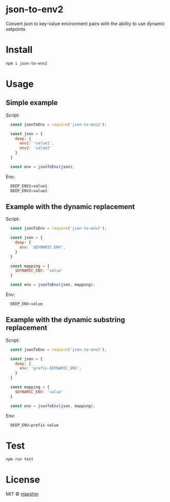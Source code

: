 # json-to-env2

Convert json to key-value environment pairs with the ability to use dynamic setpoints

# Install

```sh
npm i json-to-env2
```

# Usage

## Simple example

Script:
```js
  const jsonToEnv = require('json-to-env2');

  const json = {
    deep: {
      env1: 'value1',
      env2: 'value2'
    }
  }

  const env = jsonToEnv(json);
```

Env:
```js
  DEEP_ENV1=value1
  DEEP_ENV2=value2
```

## Example with the dynamic replacement

Script:
```js
  const jsonToEnv = require('json-to-env2');

  const json = {
    deep: {
      env: '$DYNAMIC_ENV',
    }
  }

  const mapping = {
    $DYNAMIC_ENV: 'value'
  }

  const env = jsonToEnv(json, mapping);
```

Env:
```js
  DEEP_ENV=value
```

## Example with the dynamic substring replacement

Script:
```js
  const jsonToEnv = require('json-to-env2');

  const json = {
    deep: {
      env: 'prefix-$DYNAMIC_ENV',
    }
  }

  const mapping = {
    $DYNAMIC_ENV: 'value'
  }

  const env = jsonToEnv(json, mapping);
```

Env:
```js
  DEEP_ENV=prefix-value
```

# Test

```sh
npm run test
```

# License

MIT © [nlapshin](https://www.npmjs.com/~nlapshin)